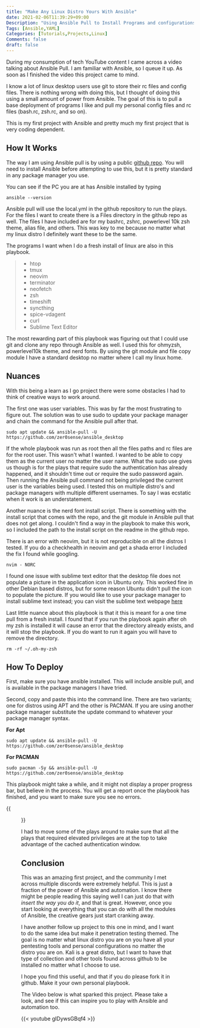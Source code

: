 ```yaml
---
title: "Make Any Linux Distro Yours With Ansible"
date: 2021-02-06T11:39:29+09:00
Description: "Using Ansible Pull to Install Programs and configurations"
Tags: [Ansible,YAML]
Categories: [Tutorials,Projects,Linux]
Comments: false
draft: false
---
```


During my consumption of tech YouTube content I came across a video talking about Ansible Pull. I am familiar with Ansible, so I queue it up. As soon as I finished the video this project came to mind.

I know a lot of linux desktop users use git to store their rc files and config files. There is nothing wrong with doing this, but I thought of doing this using a small amount of power from Ansible. The goal of this is to pull a base deployment of programs I like and pull my personal config files and rc files (bash.rc, zsh.rc, and so on). 

This is my first project with Ansible and pretty much my first project that is very coding dependent. 

## How It Works ##

The way I am using Ansible pull is by using a public [github repo](https://github.com/zer0sense/ansible_desktop). You will need to install Ansible before attempting to use this, but it is pretty standard in any package manager you use. 

You can see if the PC you are at has Ansible installed by typing
```
ansible --version
```
Ansible pull will use the local.yml in the github repository to run the plays. For the files I want to create there is a Files directory in the github repo as well. The files I have included are for my bashrc, zshrc, powerlevel 10k zsh theme, alias file, and others. This was key to me because no matter what my linux distro I definitely want these to be the same. 

The programs I want when I do a fresh install of linux are also in this playbook.

> - htop
> - tmux
> - neovim
> - terminator
> - neofetch
> - zsh
> - timeshift
> - syncthing
> - spice-vdagent 
> - curl
> - Sublime Text Editor

The most rewarding part of this playbook was figuring out that I could use git and clone any repo through Ansible as well. I used this for ohmyzsh, powerlevel10k theme, and nerd fonts. By using the git module and file copy module I have a standard desktop no matter where I call my linux home. 

## Nuances ##

With this being a learn as I go project there were some obstacles I had to think of creative ways to work around.

The first one was user variables. This was by far the most frustrating to figure out. The solution was to use sudo to update your package manager and chain the command for the Ansible pull after that.

```
sudo apt update && ansible-pull -U https://github.com/zer0sense/ansible_desktop
```
If the whole playbook was run as root then all the files paths and rc files are for the root user. This wasn't what I wanted. I wanted to be able to copy them as the current user no matter the user name. What the sudo use gives us though is for the plays that require sudo the authentication has already happened, and it shouldn't time out or require the sudo password again. Then running the Ansible pull command not being privileged the current user is the variables being used. I tested this on multiple distro's and package managers with multiple different usernames. To say I was ecstatic when it work is an understatement. 

Another nuance is the nerd font install script. There is something with the install script that comes with the repo, and the git module in Ansible pull that does not get along. I couldn't find a way in the playbook to make this work, so I included the path to the install script on the readme in the github repo. 

There is an error with neovim, but it is not reproducible on all the distros I tested. If you do a checkhealth in neovim and get a shada error I included the fix I found while googling. 

```
nvim - NORC
```
I found one issue with sublime text editor that the desktop file does not populate a picture in the application icon in Ubuntu only. This worked fine in other Debian based distros, but for some reason Ubuntu didn't pull the icon to populate the picture. If you would like to use your package manager to install sublime text instead; you can visit the sublime text webpage [here](https://www.sublimetext.com/3)

Last little nuance about this playbook is that it this is meant for a one time pull from a fresh install. I found that if you run the playbook again after oh my zsh is installed it will cause an error that the directory already exists, and it will stop the playbook. If you do want to run it again you will have to remove the directory.

```
rm -rf ~/.oh-my-zsh
```

## How To Deploy ##

First, make sure you have ansible installed. This will include ansible pull, and is available in the package managers I have tried.

Second, copy and paste this into the command line. There are two variants; one for distros using APT and the other is PACMAN. If you are using another package manager substitute the update command to whatever your package manager syntax.

__For Apt__
```
sudo apt update && ansible-pull -U https://github.com/zer0sense/ansible_desktop
```
__For PACMAN__
```
sudo pacman -Sy && ansible-pull -U https://github.com/zer0sense/ansible_desktop
```

This playbook might take a while, and it might not display a proper progress bar, but believe in the process. You will get a report once the playbook has finished, and you want to make sure you see no errors.

{{<figure src="/images/Posts/007/playbook_results.jpg">}}

I had to move some of the plays around to make sure that all the plays that required elevated privileges are at the top to take advantage of the cached authentication window. 

## Conclusion ##

This was an amazing first project, and the community I met across multiple discords were extremely helpful. This is just a fraction of the power of Ansible and automation. I know there might be people reading this saying well I can just do that with _insert the way you do it_, and that is great. However, once you start looking at everything that you can do with all the modules of Ansible, the creative gears just start cranking away.

I have another follow up project to this one in mind, and I want to do the same idea but make it penetration testing themed. The goal is no matter what linux distro you are on you have all your pentesting tools and personal configurations no matter the distro you are on. Kali is a great distro, but I want to have that type of collection and other tools found across github to be installed no matter what I choose to use. 

I hope you find this useful, and that if you do please fork it in github. Make it your own personal playbook.

The Video below is what sparked this project. Please take a look, and see if this can inspire you to play with Ansible and automation too.

{{< youtube gIDywsGBqf4 >}}
